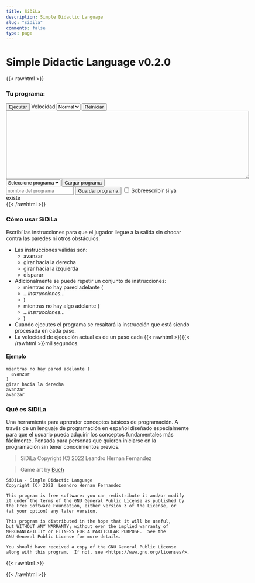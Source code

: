 ```yaml
---
title: SiDiLa
description: Simple Didactic Language
slug: "sidila"
comments: false
type: page
---
```


# Simple Didactic Language v0.2.0

{{< rawhtml >}}
<div id="container">
  <canvas id="canvas" class="canvas" width="256" height="256"></canvas>
</div>
<div id="message" class="message"></div>
<h3>Tu programa:</h3>
<div>
  <button id="run" class="sidila-button">Ejecutar</button>
  <label for="periodSelector">Velocidad</label>
  <select id="periodSelector">
    <option value="300">Lento</option>
    <option value="200" selected>Normal</option>
    <option value="50">Rápido</option>
  </select>
  <button id="reset" class="sidila-button">Reiniciar</button> 
</div>
<textarea id="sourceCode" class="sourceCode" cols="80" rows="12">
</textarea>
<div>
  <select id="loadFilename">
    <option value="">Seleccione programa</option>
  </select>
  <button id="load" class="sidila-button">Cargar programa</button>
</div>
<div>
  <input id="saveFilename" placeholder="nombre del programa" minlength="1" maxlength="20">
  <button id="save" class="sidila-button">Guardar programa</button>
  <input type="checkbox" id="saveOverwrite" value="overwrite">
  <label for="saveOverwrite">Sobreescribir si ya existe</label>
</div>
{{< /rawhtml >}}

### Cómo usar SiDiLa

Escribí las instrucciones para que el jugador llegue a la salida sin chocar contra las paredes ni otros obstáculos.
- Las instrucciones válidas son:
  - avanzar
  - girar hacia la derecha
  - girar hacia la izquierda
  - disparar
- Adicionalmente se puede repetir un conjunto de instrucciones:
  - mientras no hay pared adelante (
  - _...instrucciones..._
  - )
  - mientras no hay algo adelante (
  - _...instrucciones..._
  - )
- Cuando ejecutes el programa se resaltará la instrucción que está siendo procesada en cada paso.
- La velocidad de ejecución actual es de un paso cada {{< rawhtml >}}<span id="periodText"></span>{{< /rawhtml >}}milisegundos.

#### Ejemplo

```
mientras no hay pared adelante (
  avanzar
)
girar hacia la derecha
avanzar
avanzar
```

### Qué es SiDiLa

Una herramienta para aprender conceptos básicos de programación.
A través de un lenguaje de programación en español diseñado especialmente para que el usuario pueda adquirir los conceptos fundamentales más fácilmente.
Pensada para personas que quieren iniciarse en la programación sin tener conocimientos previos.

> SiDiLa  Copyright (C) 2022  Leandro Hernan Fernandez

> Game art by [Buch](https://opengameart.org/users/buch)

```
SiDiLa - Simple Didactic Language
Copyright (C) 2022  Leandro Hernan Fernandez

This program is free software: you can redistribute it and/or modify
it under the terms of the GNU General Public License as published by
the Free Software Foundation, either version 3 of the License, or
(at your option) any later version.

This program is distributed in the hope that it will be useful,
but WITHOUT ANY WARRANTY; without even the implied warranty of
MERCHANTABILITY or FITNESS FOR A PARTICULAR PURPOSE.  See the
GNU General Public License for more details.

You should have received a copy of the GNU General Public License
along with this program.  If not, see <https://www.gnu.org/licenses/>.
```

{{< rawhtml >}}
<script type="text/javascript" src="/sidila/peg.js"></script>
<script type="text/javascript" src="/sidila/sidila.js"></script>
{{< /rawhtml >}}